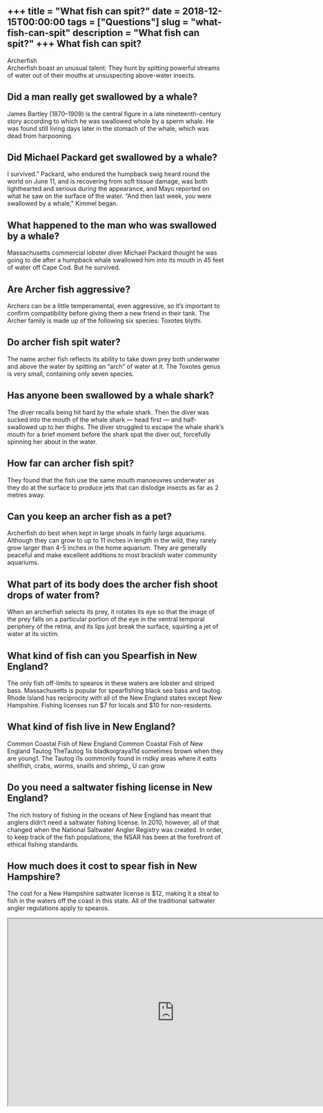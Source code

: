 +++
title = "What fish can spit?"
date = 2018-12-15T00:00:00
tags = ["Questions"]
slug = "what-fish-can-spit"
description = "What fish can spit?"
+++
What fish can spit?
-------------------

Archerfish  
Archerfish boast an unusual talent: They hunt by spitting powerful streams of water out of their mouths at unsuspecting above-water insects.

Did a man really get swallowed by a whale?
------------------------------------------

James Bartley (1870–1909) is the central figure in a late nineteenth-century story according to which he was swallowed whole by a sperm whale. He was found still living days later in the stomach of the whale, which was dead from harpooning.

Did Michael Packard get swallowed by a whale?
---------------------------------------------

I survived.” Packard, who endured the humpback swig heard round the world on June 11, and is recovering from soft tissue damage, was both lighthearted and serious during the appearance, and Mayo reported on what he saw on the surface of the water. “And then last week, you were swallowed by a whale,” Kimmel began.

What happened to the man who was swallowed by a whale?
------------------------------------------------------

Massachusetts commercial lobster diver Michael Packard thought he was going to die after a humpback whale swallowed him into its mouth in 45 feet of water off Cape Cod. But he survived.

Are Archer fish aggressive?
---------------------------

Archers can be a little temperamental, even aggressive, so it’s important to confirm compatibility before giving them a new friend in their tank. The Archer family is made up of the following six species: Toxotes blythi.

Do archer fish spit water?
--------------------------

The name archer fish reflects its ability to take down prey both underwater and above the water by spitting an “arch” of water at it. The Toxotes genus is very small, containing only seven species.

Has anyone been swallowed by a whale shark?
-------------------------------------------

The diver recalls being hit hard by the whale shark. Then the diver was sucked into the mouth of the whale shark — head first — and half-swallowed up to her thighs. The diver struggled to escape the whale shark’s mouth for a brief moment before the shark spat the diver out, forcefully spinning her about in the water.

How far can archer fish spit?
-----------------------------

They found that the fish use the same mouth manoeuvres underwater as they do at the surface to produce jets that can dislodge insects as far as 2 metres away.

Can you keep an archer fish as a pet?
-------------------------------------

Archerfish do best when kept in large shoals in fairly large aquariums. Although they can grow to up to 11 inches in length in the wild, they rarely grow larger than 4-5 inches in the home aquarium. They are generally peaceful and make excellent additions to most brackish water community aquariums.

What part of its body does the archer fish shoot drops of water from?
---------------------------------------------------------------------

When an archerfish selects its prey, it rotates its eye so that the image of the prey falls on a particular portion of the eye in the ventral temporal periphery of the retina, and its lips just break the surface, squirting a jet of water at its victim.

What kind of fish can you Spearfish in New England?
---------------------------------------------------

The only fish off-limits to spearos in these waters are lobster and striped bass. Massachusetts is popular for spearfishing black sea bass and tautog. Rhode Island has reciprocity with all of the New England states except New Hampshire. Fishing licenses run $7 for locals and $10 for non-residents.

What kind of fish live in New England?
--------------------------------------

Common Coastal Fish of New England Common Coastal Fish of New England Tautog TheTautog 1is bladkorgraya11d sometimes brown when they are young1. The Tautog i1s oommonlly found in rndky areas where it eatts shellfish, crabs, worms, snaills and shrimp\_ U can grow

Do you need a saltwater fishing license in New England?
-------------------------------------------------------

The rich history of fishing in the oceans of New England has meant that anglers didn’t need a saltwater fishing license. In 2010, however, all of that changed when the National Saltwater Angler Registry was created. In order, to keep track of the fish populations, the NSAR has been at the forefront of ethical fishing standards.

How much does it cost to spear fish in New Hampshire?
-----------------------------------------------------

The cost for a New Hampshire saltwater license is $12, making it a steal to fish in the waters off the coast in this state. All of the traditional saltwater angler regulations apply to spearos.

<iframe allow="accelerometer; autoplay; clipboard-write; encrypted-media; gyroscope; picture-in-picture" allowfullscreen="" class="__youtube_prefs__  epyt-is-override  no-lazyload" data-no-lazy="1" data-origheight="433" data-origwidth="770" data-skipgform_ajax_framebjll="" height="433" id="_ytid_83583" loading="lazy" src="https://www.youtube.com/embed/nrITCFbuhTw?enablejsapi=1&autoplay=0&cc_load_policy=0&cc_lang_pref=&iv_load_policy=1&loop=0&modestbranding=0&rel=1&fs=1&playsinline=0&autohide=2&theme=dark&color=red&controls=1&" title="YouTube player" width="770"></iframe>